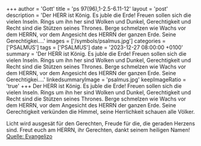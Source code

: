 +++
author = 'Gott'
title = 'ps 97(96),1-2.5-6.11-12'
layout = 'post'
description = 'Der HERR ist König. Es juble die Erde! Freuen sollen sich die vielen Inseln. Rings um ihn her sind Wolken und Dunkel, Gerechtigkeit und Recht sind die Stützen seines Thrones.  Berge schmelzen wie Wachs vor dem HERRN, vor dem Angesicht des HERRN der ganzen Erde. Seine Gerechtigkei....'
images = ['/symbols/psalmus.jpg']
categories = ['PSALMUS']
tags = ['PSALMUS']
date = '2023-12-27 08:00:00 +0100'
summary = 'Der HERR ist König. Es juble die Erde! Freuen sollen sich die vielen Inseln. Rings um ihn her sind Wolken und Dunkel, Gerechtigkeit und Recht sind die Stützen seines Thrones.  Berge schmelzen wie Wachs vor dem HERRN, vor dem Angesicht des HERRN der ganzen Erde. Seine Gerechtigkei....'
linkedsummaryImage = 'psalmus.jpg'
keepImageRatio = 'true'
+++
Der HERR ist König. Es juble die Erde! Freuen sollen sich die vielen Inseln.
Rings um ihn her sind Wolken und Dunkel, Gerechtigkeit und Recht sind die Stützen seines Thrones. 
Berge schmelzen wie Wachs vor dem HERRN, vor dem Angesicht des HERRN der ganzen Erde.
Seine Gerechtigkeit verkünden die Himmel, seine Herrlichkeit schauen alle Völker.<!--more--> 

Licht wird ausgesät für den Gerechten, Freude für die, die geraden Herzens sind.
Freut euch am HERRN, ihr Gerechten, dankt seinem heiligen Namen!<br> [Quelle: Evangelizo](https://evangeliumtagfuertag.org/DE/gospel)
